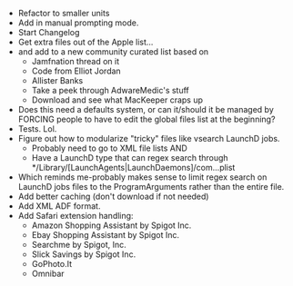 - Refactor to smaller units
- Add in manual prompting mode.
- Start Changelog
- Get extra files out of the Apple list...
- and add to a new community curated list based on
	- Jamfnation thread on it
	- Code from Elliot Jordan
	- Allister Banks
	- Take a peek through AdwareMedic's stuff
	- Download and see what MacKeeper craps up
- Does this need a defaults system, or can it/should it be managed by FORCING people to have to edit the global files list at the beginning?
- Tests. Lol.
- Figure out how to modularize "tricky" files like vsearch LaunchD jobs.
	- Probably need to go to XML file lists AND
	- Have a LaunchD type that can regex search through */Library/[LaunchAgents|LaunchDaemons]/com.<something>.<something>.plist
- Which reminds me-probably makes sense to limit regex search on LaunchD jobs files to the ProgramArguments rather than the entire file.
- Add better caching (don't download if not needed)
- Add XML ADF format.
- Add Safari extension handling:
	- Amazon Shopping Assistant by Spigot Inc.
	- Ebay Shopping Assistant by Spigot Inc.
	- Searchme by Spigot, Inc.
	- Slick Savings by Spigot Inc.
	- GoPhoto.It
	- Omnibar